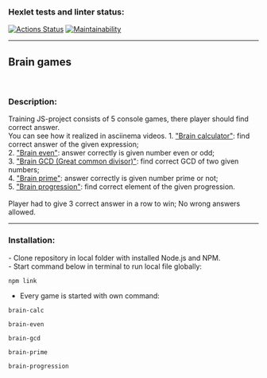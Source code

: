 ### Hexlet tests and linter status:
[![Actions Status](https://github.com/zerg959/frontend-project-44/actions/workflows/hexlet-check.yml/badge.svg)](https://github.com/zerg959/frontend-project-44/actions)
[![Maintainability](https://api.codeclimate.com/v1/badges/7217185a1f04b8e6b2a7/maintainability)](https://codeclimate.com/github/zerg959/frontend-project-44/maintainability)<br>
<hr></hr>
<h2>Brain games</h2><br>
<h3>Description:</h3>
Training JS-project consists of 5 console games, there player should find correct answer.<br>
You can see how it realized in asciinema videos.
1. <a href="https://asciinema.org/a/xmB2tW024Wv9tWVc44vpYZljH">"Brain calculator"</a>: find correct answer of the given expression;<br>
2. <a href="https://asciinema.org/a/mkjC2GQcOlDChg7ZVjCw0uNna">"Brain even"</a>: answer correctly is given number even or odd;<br>
3. <a href="https://asciinema.org/a/gDMtaMni4JNJao7Jb3xFnPICm">"Brain GCD (Great common divisor)"</a>: find correct GCD of two given numbers;<br>
4. <a href="https://asciinema.org/a/1hrgJgkJu3ZXqjDzZnFc93jMJ">"Brain prime"</a>: answer correctly is given number prime or not;<br>
5. <a href="https://asciinema.org/a/SUdQtTYuo4COAYAn5lsCoQ0ze">"Brain progression"</a>: find correct element of the given progression.<br>
<br>
Player had to give 3 correct answer in a row to win; No wrong answers allowed.<br>
<hr></hr>
<h3>Installation:</h3>
- Clone repository in local folder with installed Node.js and NPM.<br>
- Start command below in terminal to run local file globally:<br>

```
npm link
```

- Every game is started with own command:
```
brain-calc
```
```
brain-even
```
```
brain-gcd
```
```
brain-prime
```
```
brain-progression
```
